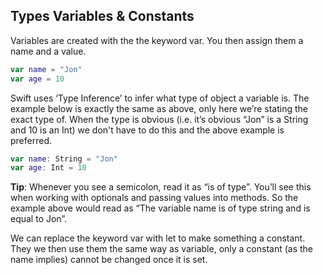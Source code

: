  ## Types Variables & Constants

Variables are created with the the keyword var. You then assign them a name and a value.

```swift
var name = "Jon"
var age = 10
```

Swift uses ‘Type Inference’ to infer what type of object a variable is. The example below is exactly the same as above, only here we’re stating the exact type of. When the type is obvious (i.e. it’s obvious “Jon” is a String and 10 is an Int) we don't have to do this and the above example is preferred.

```swift
var name: String = "Jon"
var age: Int = 10
```

**Tip**: Whenever you see a semicolon, read it as “is of type”.  You’ll see this when working with optionals and passing values into methods. So the example above would read as “The variable name is of type string and is equal to Jon”. 

We can replace the keyword var with let to make something a constant. They we then use them the same way as variable, only a constant (as the name implies) cannot be changed once it is set. 
